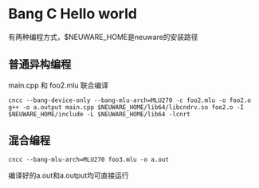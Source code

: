 # Bang C Hello world
有两种编程方式，$NEUWARE_HOME是neuware的安装路径  
## 普通异构编程  
main.cpp 和 foo2.mlu 联合编译  
```
cncc --bang-device-only --bang-mlu-arch=MLU270 -c foo2.mlu -o foo2.o
g++ -o a.output main.cpp $NEUWARE_HOME/lib64/libcndrv.so foo2.o -I $NEUWARE_HOME/include -L $NEUWARE_HOME/lib64 -lcnrt
```
## 混合编程
```
cncc --bang-mlu-arch=MLU270 foo3.mlu -o a.out
```
编译好的a.out和a.output均可直接运行
